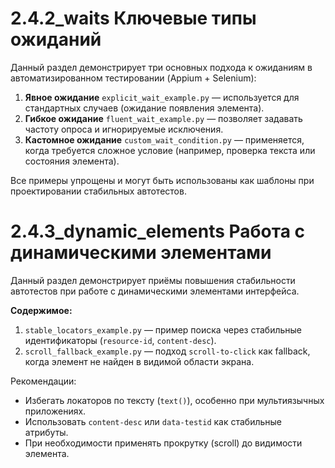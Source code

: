 # 2.4.2_waits Ключевые типы ожиданий

Данный раздел демонстрирует три основных подхода к ожиданиям в автоматизированном тестировании (Appium + Selenium):

1. **Явное ожидание** `explicit_wait_example.py` — используется для стандартных случаев (ожидание появления элемента).
2. **Гибкое ожидание** `fluent_wait_example.py` — позволяет задавать частоту опроса и игнорируемые исключения.
3. **Кастомное ожидание** `custom_wait_condition.py` — применяется, когда требуется сложное условие (например, проверка текста или состояния элемента).

Все примеры упрощены и могут быть использованы как шаблоны при проектировании стабильных автотестов.

# 2.4.3_dynamic_elements Работа с динамическими элементами

Данный раздел демонстрирует приёмы повышения стабильности автотестов
при работе с динамическими элементами интерфейса.

**Содержимое:**
1. `stable_locators_example.py` — пример поиска через стабильные идентификаторы (`resource-id`, `content-desc`).
2. `scroll_fallback_example.py` — подход `scroll-to-click` как fallback, когда элемент не найден в видимой области экрана.

Рекомендации:
- Избегать локаторов по тексту (`text()`), особенно при мультиязычных приложениях.
- Использовать `content-desc` или `data-testid` как стабильные атрибуты.
- При необходимости применять прокрутку (scroll) до видимости элемента.
